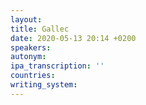 ```yaml
---
layout:
title: Gallec
date: 2020-05-13 20:14 +0200
speakers:
autonym:
ipa_transcription: ''
countries:
writing_system:
---
```

